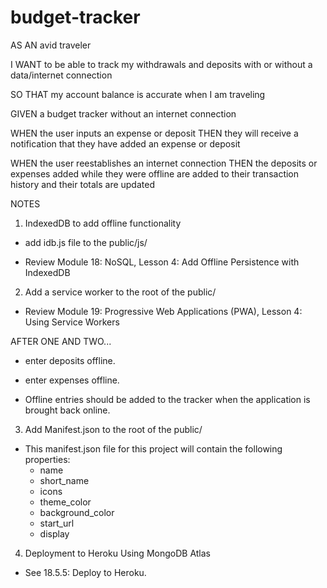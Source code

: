 # budget-tracker

AS AN avid traveler

I WANT to be able to track my withdrawals and deposits with or without a data/internet connection

SO THAT my account balance is accurate when I am traveling 


GIVEN a budget tracker without an internet connection

WHEN the user inputs an expense or deposit
THEN they will receive a notification that they have added an expense or deposit

WHEN the user reestablishes an internet connection
THEN the deposits or expenses added while they were offline are added to their transaction history and their totals are updated


NOTES

1. IndexedDB to add offline functionality
  - add idb.js file to the public/js/

  - Review Module 18: NoSQL, Lesson 4: Add Offline Persistence with IndexedDB

2. Add a service worker to the root of the public/

  - Review Module 19: Progressive Web Applications (PWA), Lesson 4: Using Service Workers

AFTER ONE AND TWO...

- enter deposits offline.

- enter expenses offline.

- Offline entries should be added to the tracker when the application is brought back online.

3. Add Manifest.json to the root of the public/
  - This manifest.json file for this project will contain the following properties:
    - name
    - short_name
    - icons
    - theme_color
    - background_color
    - start_url
    - display

4. Deployment to Heroku Using MongoDB Atlas
 - See 18.5.5: Deploy to Heroku.

